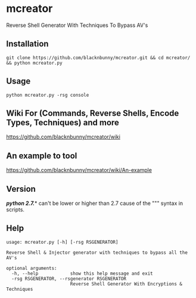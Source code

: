 # mcreator
Reverse Shell Generator With Techniques To Bypass AV's

## Installation
```
git clone https://github.com/blacknbunny/mcreator.git && cd mcreator/ && python mcreator.py
```

## Usage
```
python mcreator.py -rsg console
```

## Wiki For (Commands, Reverse Shells, Encode Types, Techniques) and more
https://github.com/blacknbunny/mcreator/wiki

## An example to tool
https://github.com/blacknbunny/mcreator/wiki/An-example

## Version
***python 2.7.**** can't be lower or higher than 2.7 cause of the """ syntax in scripts.

## Help
```
usage: mcreator.py [-h] [-rsg RSGENERATOR]

Reverse Shell & Injector generator with techniques to bypass all the AV's

optional arguments:
  -h, --help            show this help message and exit
  -rsg RSGENERATOR, --rsgenerator RSGENERATOR
                        Reverse Shell Generator With Encryptions & Techniques
```
